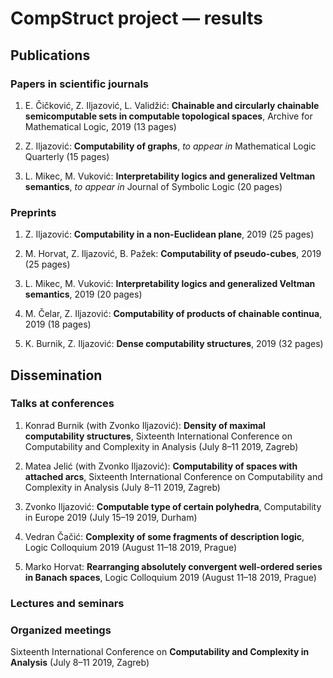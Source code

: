 # CompStruct project — results

## Publications

### Papers in scientific journals

1. E. Čičković, Z. Iljazović, L. Validžić: **Chainable and circularly chainable semicomputable sets in computable topological spaces**, Archive for Mathematical Logic, 2019 (13 pages)

2. Z. Iljazović: **Computability of graphs**, *to appear in* Mathematical Logic Quarterly (15 pages)

3. L. Mikec, M. Vuković: **Interpretability logics and generalized Veltman semantics**, *to appear in* Journal of Symbolic Logic (20 pages)

### Preprints

1. Z. Iljazović: **Computability in a non-Euclidean plane**, 2019 (25 pages)

2. M. Horvat, Z. Iljazović, B. Pažek: **Computability of pseudo-cubes**, 2019 (25 pages)

3. L. Mikec, M. Vuković: **Interpretability logics and generalized Veltman semantics**, 2019 (20 pages)

4. M. Čelar, Z. Iljazović: **Computability of products of chainable continua**, 2019 (18 pages)

5. K. Burnik, Z. Iljazović: **Dense computability structures**, 2019 (32 pages)

## Dissemination

### Talks at conferences

1. Konrad Burnik (with Zvonko Iljazović): **Density of maximal computability structures**, Sixteenth International Conference on Computability and Complexity in Analysis (July 8–11 2019, Zagreb)

2. Matea Jelić (with Zvonko Iljazović): **Computability of spaces with attached arcs**, Sixteenth International Conference on Computability and Complexity in Analysis (July 8–11 2019, Zagreb)

3. Zvonko Iljazović: **Computable type of certain polyhedra**, Computability in Europe 2019 (July 15–19 2019, Durham)

4. Vedran Čačić: **Complexity of some fragments of description logic**, Logic Colloquium 2019 (August 11–18 2019, Prague)

5. Marko Horvat: **Rearranging absolutely convergent well-ordered series in Banach spaces**, Logic Colloquium 2019 (August 11–18 2019, Prague)

### Lectures and seminars


### Organized meetings

Sixteenth International Conference on **Computability and Complexity in Analysis** (July 8–11 2019, Zagreb)
